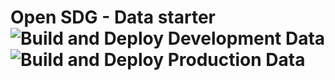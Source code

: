 # Open SDG - Data starter ![Build and Deploy Development Data](https://github.com/CityOfLosAngeles/open-sdg-data-starter/workflows/Build%20and%20Deploy%20Development%20Data/badge.svg) ![Build and Deploy Production Data](https://github.com/CityOfLosAngeles/open-sdg-data-starter/workflows/Build%20and%20Deploy%20Production%20Data/badge.svg)
